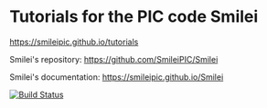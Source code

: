Tutorials for the PIC code Smilei
=================================

https://smileipic.github.io/tutorials

Smilei's repository: https://github.com/SmileiPIC/Smilei

Smilei's documentation: https://smileipic.github.io/Smilei


[![Build Status](https://travis-ci.com/SmileiPIC/tutorials.svg?branch=master)](https://travis-ci.com/github/SmileiPIC/tutorials)
